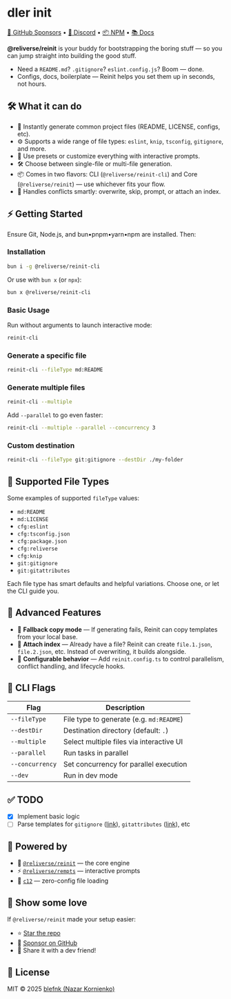 # dler init

[💖 GitHub Sponsors](https://github.com/sponsors/blefnk) • [💬 Discord](https://discord.gg/Pb8uKbwpsJ) • [📦 NPM](https://npmjs.com/@reliverse/reinit-cli) • [📚 Docs](https://blefnk.reliverse.org/blog/my-products/reinit)

**@reliverse/reinit** is your buddy for bootstrapping the boring stuff — so you can jump straight into building the good stuff.

- Need a `README.md`? `.gitignore`? `eslint.config.js`? Boom — done.
- Configs, docs, boilerplate — Reinit helps you set them up in seconds, not hours.

## 🛠️ What it can do

- 📝 Instantly generate common project files (README, LICENSE, configs, etc).
- ⚙️ Supports a wide range of file types: `eslint`, `knip`, `tsconfig`, `gitignore`, and more.
- 🚀 Use presets or customize everything with interactive prompts.
- 🛠️ Choose between single-file or multi-file generation.
- 📦 Comes in two flavors: CLI (`@reliverse/reinit-cli`) and Core (`@reliverse/reinit`) — use whichever fits your flow.
- 🧠 Handles conflicts smartly: overwrite, skip, prompt, or attach an index.

## ⚡ Getting Started

Ensure Git, Node.js, and bun•pnpm•yarn•npm are installed. Then:

### Installation

```bash
bun i -g @reliverse/reinit-cli
```

Or use with `bun x` (or `npx`):

```bash
bun x @reliverse/reinit-cli
```

### Basic Usage

Run without arguments to launch interactive mode:

```bash
reinit-cli
```

### Generate a specific file

```bash
reinit-cli --fileType md:README
```

### Generate multiple files

```bash
reinit-cli --multiple
```

Add `--parallel` to go even faster:

```bash
reinit-cli --multiple --parallel --concurrency 3
```

### Custom destination

```bash
reinit-cli --fileType git:gitignore --destDir ./my-folder
```

## 🧩 Supported File Types

Some examples of supported `fileType` values:

- `md:README`
- `md:LICENSE`
- `cfg:eslint`
- `cfg:tsconfig.json`
- `cfg:package.json`
- `cfg:reliverse`
- `cfg:knip`
- `git:gitignore`
- `git:gitattributes`

Each file type has smart defaults and helpful variations. Choose one, or let the CLI guide you.

## 🧠 Advanced Features

- 🔄 **Fallback copy mode** — If generating fails, Reinit can copy templates from your local base.
- 🧩 **Attach index** — Already have a file? Reinit can create `file.1.json`, `file.2.json`, etc. Instead of overwriting, it builds alongside.
- 🧠 **Configurable behavior** — Add `reinit.config.ts` to control parallelism, conflict handling, and lifecycle hooks.

## 🧪 CLI Flags

| Flag            | Description                                |
|-----------------|--------------------------------------------|
| `--fileType`    | File type to generate (e.g. `md:README`)   |
| `--destDir`     | Destination directory (default: `.`)       |
| `--multiple`    | Select multiple files via interactive UI   |
| `--parallel`    | Run tasks in parallel                      |
| `--concurrency` | Set concurrency for parallel execution     |
| `--dev`         | Run in dev mode                            |

## ✅ TODO

- [x] Implement basic logic
- [ ] Parse templates for `gitignore` ([link](https://github.com/github/gitignore#readme)), `gitattributes` ([link](https://github.com/gitattributes/gitattributes#readme)), etc

## 🔋 Powered by

- 🧠 [`@reliverse/reinit`](https://npmjs.com/@reliverse/reinit) — the core engine
- ⚡ [`@reliverse/rempts`](https://npmjs.com/@reliverse/rempts) — interactive prompts
- 🧰 [`c12`](https://github.com/unjs/c12) — zero-config file loading

## 🫶 Show some love

If `@reliverse/reinit` made your setup easier:

- ⭐ [Star the repo](https://github.com/reliverse/reinit)
- 💖 [Sponsor on GitHub](https://github.com/sponsors/blefnk)
- 🫶 Share it with a dev friend!

## 📄 License

MIT © 2025 [blefnk (Nazar Kornienko)](https://github.com/blefnk)
